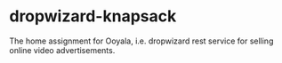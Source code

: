 # dropwizard-knapsack
The home assignment for Ooyala, i.e. dropwizard rest service for selling online video advertisements. 
